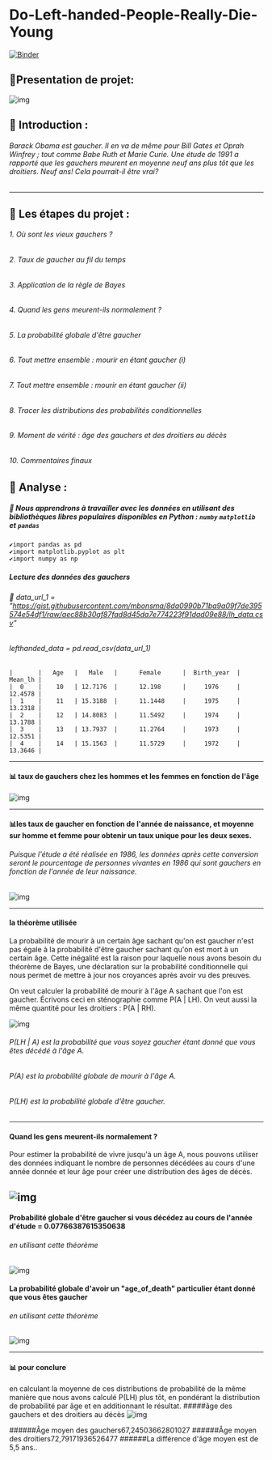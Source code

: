 # Do-Left-handed-People-Really-Die-Young
[![Binder](https://mybinder.org/badge_logo.svg)](https://mybinder.org/v2/gh/mamoun777/Do-Left-handed-People-Really-Die-Young/main?labpath=notebook.ipynb)
## 📁Presentation de projet:

![img](./images/left.jpg)
## 📌 Introduction : 

###### <p>Barack Obama est gaucher. Il en va de même pour Bill Gates et Oprah Winfrey ; tout comme Babe Ruth et Marie Curie. Une étude de 1991 a rapporté que les gauchers meurent en moyenne neuf ans plus tôt que les droitiers. Neuf ans! Cela pourrait-il être vrai? 
</p>

-------

## 📌 Les étapes du projet :
###### 1. Où sont les vieux gauchers ?
###### 2. Taux de gaucher au fil du temps
###### 3. Application de la règle de Bayes
###### 4. Quand les gens meurent-ils normalement ?
###### 5. La probabilité globale d'être gaucher
###### 6. Tout mettre ensemble : mourir en étant gaucher (i)
###### 7. Tout mettre ensemble : mourir en étant gaucher (ii)
###### 8. Tracer les distributions des probabilités conditionnelles
###### 9. Moment de vérité : âge des gauchers et des droitiers au décès
###### 10. Commentaires finaux


## 📌 Analyse :
##### 🔖 Nous apprendrons à travailler avec les données en utilisant des bibliothèques libres populaires disponibles en Python : `numby` `matplotlib` et `pandas` 
	✔️import pandas as pd
	✔️import matplotlib.pyplot as plt
	✔️import numpy as np

##### Lecture des données des gauchers
######  📄 data_url_1 = "https://gist.githubusercontent.com/mbonsma/8da0990b71ba9a09f7de395574e54df1/raw/aec88b30af87fad8d45da7e774223f91dad09e88/lh_data.csv"

###### lefthanded_data = pd.read_csv(data_url_1)

    |       |   Age   |   Male   |      Female      |  Birth_year  |   Mean_lh |
    |  0    |    10   | 12.7176  |      12.198      |     1976     |   12.4578 |
    |  1    |    11   | 15.3188  |      11.1448     |     1975     |   13.2318 |
    |  2    |    12   | 14.8083  |      11.5492     |     1974     |   13.1788 |
    |  3    |    13   | 13.7937  |      11.2764     |     1973     |   12.5351 |
    |  4    |    14   | 15.1563  |      11.5729     |     1972     |   13.3646 |

-------

#### 📊 taux de gauchers chez les hommes et les femmes en fonction de l'âge
![img](./images/wa7d.PNG)

------
#### 📊les taux de gaucher en fonction de l'année de naissance, et moyenne sur homme et femme pour obtenir un taux unique pour les deux sexes.

###### Puisque l'étude a été réalisée en 1986, les données après cette conversion seront le pourcentage de personnes vivantes en 1986 qui sont gauchers en fonction de l'année de leur naissance.
![img](./images/thnin.PNG)

-------

#### la théorème utilisée
La probabilité de mourir à un certain âge sachant qu'on est gaucher n'est pas égale à la probabilité d'être gaucher sachant qu'on est mort à un certain âge. Cette inégalité est la raison pour laquelle nous avons besoin du théorème de Bayes, une déclaration sur la probabilité conditionnelle qui nous permet de mettre à jour nos croyances après avoir vu des preuves.

On veut calculer la probabilité de mourir à l'âge A sachant que l'on est gaucher. Écrivons ceci en sténographie comme P(A | LH). On veut aussi la même quantité pour les droitiers : P(A | RH).

![img](./images/tletha.PNG)

###### P(LH | A) est la probabilité que vous soyez gaucher étant donné que vous êtes décédé à l'âge A. 
###### P(A) est la probabilité globale de mourir à l'âge A.
###### P(LH) est la probabilité globale d'être gaucher. 
-------
#### Quand les gens meurent-ils normalement ?

Pour estimer la probabilité de vivre jusqu'à un âge A, nous pouvons utiliser des données indiquant le nombre de personnes décédées au cours d'une année donnée et leur âge pour créer une distribution des âges de décès.

![img](./images/arba3.PNG)
-------
#### Probabilité globale d'être gaucher si vous décédez au cours de l'année d'étude = 0.07766387615350638
###### en utilisant cette théorème 
![img](./images/5amsa.PNG)

#### La probabilité globale d'avoir un "age_of_death" particulier étant donné que vous êtes gaucher

###### en utilisant cette théorème 
![img](./images/setta.PNG)

-------
#### 📊 pour conclure
en calculant la moyenne de ces distributions de probabilité de la même manière que nous avons calculé P(LH) plus tôt, en pondérant la distribution de probabilité par âge et en additionnant le résultat.
#####âge des gauchers et des droitiers au décès
![img](./images/thmanya.PNG)

######Âge moyen des gauchers67,24503662801027
######Âge moyen des droitiers72,79171936526477
######La différence d'âge moyen est de 5,5 ans..
